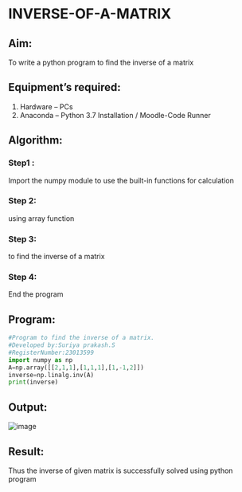 # INVERSE-OF-A-MATRIX
## Aim:
To write a python program to find the inverse of a matrix
## Equipment’s required:
1. 	Hardware – PCs
2. 	Anaconda – Python 3.7 Installation / Moodle-Code Runner
## Algorithm:
### Step1 : 
Import the numpy module to use the built-in functions for calculation
### Step 2: 
using array function
### Step 3: 
to find the inverse of a matrix
### Step 4:
End the program
## Program:
```python
#Program to find the inverse of a matrix.
#Developed by:Suriya prakash.S
#RegisterNumber:23013599
import numpy as np
A=np.array([[2,1,1],[1,1,1],[1,-1,2]])
inverse=np.linalg.inv(A)
print(inverse)
```
## Output:
![image](https://github.com/arulsuriyalokeshy/INVERSE-OF-A-MATRIX/assets/149130151/641665d3-fd30-48e6-bf18-34b5f1f3b72b)

## Result:
Thus the inverse of given matrix is successfully solved using python program

